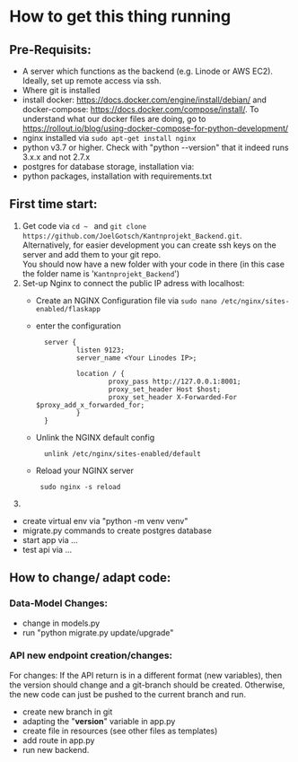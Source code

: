# How to get this thing running

## Pre-Requisits:
- A server which functions as the backend (e.g. Linode or AWS EC2). Ideally, set up remote access via ssh.
- Where git is installed
- install docker: https://docs.docker.com/engine/install/debian/ and docker-compose: https://docs.docker.com/compose/install/. To understand what our docker files are doing, go to https://rollout.io/blog/using-docker-compose-for-python-development/
- nginx installed via `sudo apt-get install nginx`
- python v3.7 or higher. Check with "python --version" that it indeed runs 3.x.x and not 2.7.x
- postgres for database storage, installation via: 
- python packages, installation with requirements.txt

## First time start:
1. Get code via `cd ~ ` and `git clone https://github.com/JoelGotsch/Kantnprojekt_Backend.git`. Alternatively, for easier development you can create ssh keys on the server and add them to your git repo.\
You should now have a new folder with your code in there (in this case the folder name is '`Kantnprojekt_Backend`')
1. Set-up Nginx to connect the public IP adress with localhost:
    - Create an NGINX Configuration file via `sudo nano /etc/nginx/sites-enabled/flaskapp`
    - enter the configuration
  
            server {
                    listen 9123;
                    server_name <Your Linodes IP>;

                    location / {
                            proxy_pass http://127.0.0.1:8001;
                            proxy_set_header Host $host;
                            proxy_set_header X-Forwarded-For $proxy_add_x_forwarded_for;
                    }
            }

    - Unlink the NGINX default config

            unlink /etc/nginx/sites-enabled/default

    -  Reload your NGINX server

            sudo nginx -s reload

1. 
- create virtual env via "python -m venv venv"
- migrate.py commands to create postgres database
- start app via ...
- test api via ...

## How to change/ adapt code:

### Data-Model Changes:
- change in models.py
- run "python migrate.py update/upgrade"

### API new endpoint creation/changes:
For changes: If the API return is in a different format (new variables), then the version should change and a git-branch should be created. Otherwise, the new code can just be pushed to the current branch and run.
- create new branch in git
- adapting the "__version__" variable in app.py
- create file in resources (see other files as templates)
- add route in app.py
- run new backend.